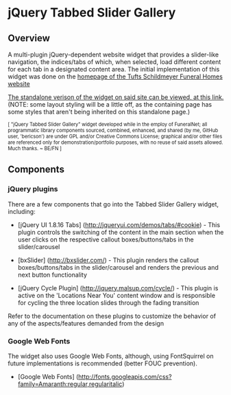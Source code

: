 jQuery Tabbed Slider Gallery
============================

Overview
--------

A multi-plugin jQuery-dependent website widget that provides a slider-like navigation, the indices/tabs of which, when selected, load different content for each tab in a designated content area. The initial implementation of this widget was done on the <a target="_blank" href="http://www.tuftsschildmeyer.com/">homepage of the Tufts Schildmeyer Funeral Homes website</a>

<a target="_blank" href="http://www.tuftsschildmeyer.com/tabbed-slider-gallery/jquery-tsg.php">The standalone verison of the widget on said site can be viewed, at this link.</a> (NOTE: some layout styling will be a little off, as the containing page has some styles that aren't being inherited on this standalone page.)

<div style="font-size: 0.8em;">[ "jQuery Tabbed Slider Gallery" widget developed while in the employ of FuneralNet; all programmatic library components sourced, combined, enhanced, and shared (by me, GitHub user, 'bericson') are under GPL and/or Creative Commons License; graphical and/or other files are referenced only for demonstration/portfolio purposes, with no reuse of said assets allowed. Much thanks. ~ BE/FN ] </div>

Components
----------

### jQuery plugins

There are a few components that go into the Tabbed Slider Gallery widget, including:

* [jQuery UI 1.8.16 Tabs] (http://jqueryui.com/demos/tabs/#cookie) - This plugin controls the switching of the content in the main section when the user clicks on the respective callout boxes/buttons/tabs in the slider/carousel

* [bxSlider] (http://bxslider.com/) - 
This plugin renders the callout boxes/buttons/tabs in the slider/carousel and renders the previous and next button functionality
    
* [jQuery Cycle Plugin] (http://jquery.malsup.com/cycle/) - This plugin is active on the 'Locations Near You' content window and is responsible for cycling the three location slides through the fading transition

Refer to the documentation on these plugins to customize the behavior of any of the aspects/features demanded from the design

### Google Web Fonts

The widget also uses Google Web Fonts, although, using FontSquirrel on future implementations is recommended (better FOUC prevention).

* [Google Web Fonts] (http://fonts.googleapis.com/css?family=Amaranth:regular,regularitalic)

